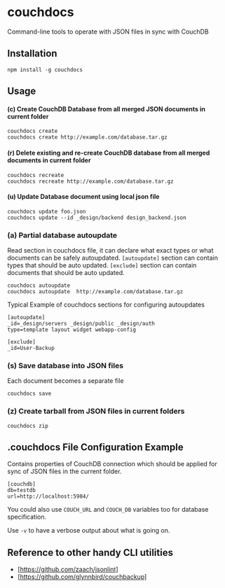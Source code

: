 # couchdocs
Command-line tools to operate with JSON files in sync with CouchDB

## Installation
```
npm install -g couchdocs
```

## Usage

#### (c) Create CouchDB Database from all merged JSON documents in current folder
```
couchdocs create
couchdocs create http://example.com/database.tar.gz
```

#### (r) Delete existing and re-create CouchDB database from all merged documents in current folder
```
couchdocs recreate
couchdocs recreate http://example.com/database.tar.gz
```

#### (u) Update Database document using local json file
```
couchdocs update foo.json
couchdocs update --id _design/backend design_backend.json
```

### (a) Partial database autoupdate

Read section in couchdocs file, it can declare what exact types or what documents can be safely autoupdated.
`[autoupdate]` section can contain types that should be auto updated.
`[exclude]` section can contain documents that should be auto updated.

```
couchdocs autoupdate
couchdocs autoupdate  http://example.com/database.tar.gz
```

Typical Example of couchdocs sections for configuring autoupdates
```
[autoupdate]
_id=_design/servers _design/public _design/auth
type=template layout widget webapp-config

[exclude]
_id=User-Backup
```

### (s) Save database into JSON files

Each document becomes a separate file
```
couchdocs save
```

### (z) Create tarball from JSON files in current folders

```
couchdocs zip
```

## .couchdocs File Configuration Example
Contains properties of CouchDB connection which should be applied for sync of JSON files in the current folder.
```
[couchdb]
db=testdb
url=http://localhost:5984/
```
You could also use `COUCH_URL` and `COUCH_DB` variables too for database specification.

Use `-v` to have a verbose output about what is going on.

## Reference to other handy CLI utilities

- [https://github.com/zaach/jsonlint]
- [https://github.com/glynnbird/couchbackup]

